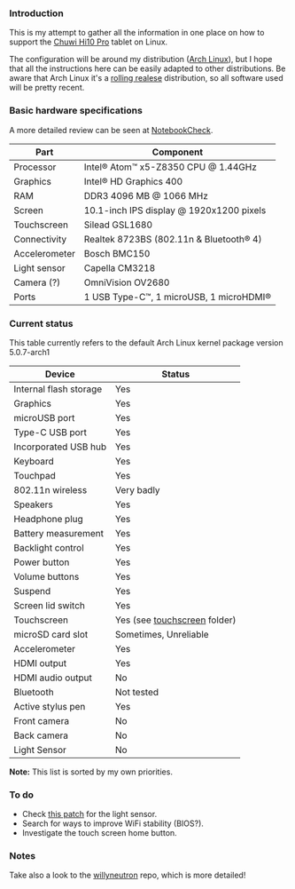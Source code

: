 ### Introduction
This is my attempt to gather all the information in one place on how to support the [Chuwi Hi10 Pro](http://en.chuwi.com/product/items/Chuwi-Hi10-Pro.html) tablet on Linux.

The configuration will be around my distribution ([Arch Linux](https://www.archlinux.org/)), but I hope that all the instructions here can be easily adapted to other distributions. Be aware that Arch Linux it's a [rolling realese](https://en.wikipedia.org/wiki/Rolling_release) distribution, so all software used will be pretty recent.

### Basic hardware specifications
A more detailed review can be seen at [NotebookCheck](http://www.notebookcheck.net/Chuwi-Hi10-Pro-Tablet-Review.186738.0.html).

| Part         | Component                                |
| ------------ | ---------------------------------------- |
| Processor    | Intel® Atom™ x5-Z8350 CPU @ 1.44GHz      |
| Graphics     | Intel® HD Graphics 400                   |
| RAM          | DDR3 4096 MB @ 1066 MHz                  |
| Screen       | 10.1-inch IPS display @ 1920x1200 pixels |
| Touchscreen  | Silead GSL1680                           |
| Connectivity | Realtek 8723BS (802.11n & Bluetooth® 4)  |
| Accelerometer| Bosch BMC150                             |
| Light sensor | Capella CM3218                           |
| Camera (?)   | OmniVision OV2680                        |
| Ports        | 1 USB Type-C™, 1 microUSB, 1 microHDMI®  |

### Current status
This table currently refers to the default Arch Linux kernel package version 5.0.7-arch1

| Device                 | Status                    |
|------------------------|---------------------------|
| Internal flash storage | Yes                       |
| Graphics               | Yes                       |
| microUSB port          | Yes                       |
| Type-C USB port        | Yes                       |
| Incorporated USB hub   | Yes                       |
| Keyboard               | Yes                       |
| Touchpad               | Yes                       |
| 802.11n wireless       | Very badly                |
| Speakers               | Yes                       |
| Headphone plug         | Yes                       |
| Battery measurement    | Yes                       |
| Backlight control      | Yes                       |
| Power button           | Yes                       |
| Volume buttons         | Yes                       |
| Suspend                | Yes                       |
| Screen lid switch      | Yes                       |
| Touchscreen            | Yes (see [touchscreen](touchscreen) folder) |
| microSD card slot      | Sometimes, Unreliable     |
| Accelerometer          | Yes                       |
| HDMI output            | Yes                       |
| HDMI audio output      | No                        |
| Bluetooth              | Not tested                |
| Active stylus pen      | Yes                       |
| Front camera           | No                        |
| Back camera            | No                        |
| Light Sensor           | No                        |

**Note:** This list is sorted by my own priorities.

### To do
 - Check [this patch](https://lore.kernel.org/patchwork/patch/397958/) for the light sensor.
 - Search for ways to improve WiFi stability (BIOS?).
 - Investigate the touch screen home button.

### Notes
 Take also a look to the [willyneutron](https://github.com/willyneutron/lubuntu_in_chuwi_Hi10Pro) repo, which is more detailed!
